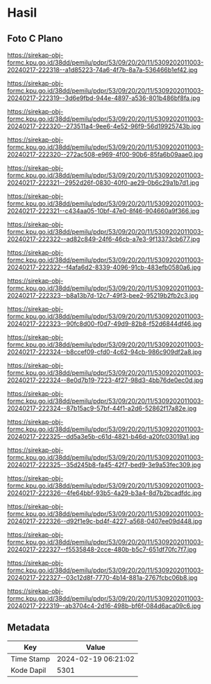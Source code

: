 # Hasil

## Foto C Plano

https://sirekap-obj-formc.kpu.go.id/38dd/pemilu/pdpr/53/09/20/20/11/5309202011003-20240217-222318--a1d85223-74a6-4f7b-8a7a-536466b1ef42.jpg

https://sirekap-obj-formc.kpu.go.id/38dd/pemilu/pdpr/53/09/20/20/11/5309202011003-20240217-222319--3d6e9fbd-944e-4897-a536-801b486bf8fa.jpg

https://sirekap-obj-formc.kpu.go.id/38dd/pemilu/pdpr/53/09/20/20/11/5309202011003-20240217-222320--273511a4-9ee6-4e52-96f9-56d19925743b.jpg

https://sirekap-obj-formc.kpu.go.id/38dd/pemilu/pdpr/53/09/20/20/11/5309202011003-20240217-222320--272ac508-e969-4f00-90b6-85fa6b09aae0.jpg

https://sirekap-obj-formc.kpu.go.id/38dd/pemilu/pdpr/53/09/20/20/11/5309202011003-20240217-222321--2952d26f-0830-40f0-ae29-0b6c29a1b7d1.jpg

https://sirekap-obj-formc.kpu.go.id/38dd/pemilu/pdpr/53/09/20/20/11/5309202011003-20240217-222321--c434aa05-10bf-47e0-8f46-904660a9f366.jpg

https://sirekap-obj-formc.kpu.go.id/38dd/pemilu/pdpr/53/09/20/20/11/5309202011003-20240217-222322--ad82c849-24f6-46cb-a7e3-9f13373cb677.jpg

https://sirekap-obj-formc.kpu.go.id/38dd/pemilu/pdpr/53/09/20/20/11/5309202011003-20240217-222322--f4afa6d2-8339-4096-91cb-483efb0580a6.jpg

https://sirekap-obj-formc.kpu.go.id/38dd/pemilu/pdpr/53/09/20/20/11/5309202011003-20240217-222323--b8a13b7d-12c7-49f3-bee2-95219b2fb2c3.jpg

https://sirekap-obj-formc.kpu.go.id/38dd/pemilu/pdpr/53/09/20/20/11/5309202011003-20240217-222323--90fc8d00-f0d7-49d9-82b8-f52d6844df46.jpg

https://sirekap-obj-formc.kpu.go.id/38dd/pemilu/pdpr/53/09/20/20/11/5309202011003-20240217-222324--b8ccef09-cfd0-4c62-94cb-986c909df2a8.jpg

https://sirekap-obj-formc.kpu.go.id/38dd/pemilu/pdpr/53/09/20/20/11/5309202011003-20240217-222324--8e0d7b19-7223-4f27-98d3-4bb76de0ec0d.jpg

https://sirekap-obj-formc.kpu.go.id/38dd/pemilu/pdpr/53/09/20/20/11/5309202011003-20240217-222324--87b15ac9-57bf-44f1-a2d6-52862f17a82e.jpg

https://sirekap-obj-formc.kpu.go.id/38dd/pemilu/pdpr/53/09/20/20/11/5309202011003-20240217-222325--dd5a3e5b-c61d-4821-b46d-a20fc03019a1.jpg

https://sirekap-obj-formc.kpu.go.id/38dd/pemilu/pdpr/53/09/20/20/11/5309202011003-20240217-222325--35d245b8-fa45-42f7-bed9-3e9a53fec309.jpg

https://sirekap-obj-formc.kpu.go.id/38dd/pemilu/pdpr/53/09/20/20/11/5309202011003-20240217-222326--4fe64bbf-93b5-4a29-b3a4-8d7b2bcadfdc.jpg

https://sirekap-obj-formc.kpu.go.id/38dd/pemilu/pdpr/53/09/20/20/11/5309202011003-20240217-222326--d92f1e9c-bd4f-4227-a568-0407ee09d448.jpg

https://sirekap-obj-formc.kpu.go.id/38dd/pemilu/pdpr/53/09/20/20/11/5309202011003-20240217-222327--f5535848-2cce-480b-b5c7-651df70fc7f7.jpg

https://sirekap-obj-formc.kpu.go.id/38dd/pemilu/pdpr/53/09/20/20/11/5309202011003-20240217-222327--03c12d8f-7770-4b14-881a-2767fcbc06b8.jpg

https://sirekap-obj-formc.kpu.go.id/38dd/pemilu/pdpr/53/09/20/20/11/5309202011003-20240217-222319--ab3704c4-2d16-498b-bf6f-084d6aca09c6.jpg


## Metadata

| Key        | Value               |
| ---------- | ------------------- |
| Time Stamp | 2024-02-19 06:21:02 |
| Kode Dapil | 5301                |



